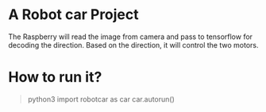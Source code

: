 # A Robot car Project
The Raspberry will read the image from camera and pass to tensorflow for decoding the direction.
Based on the direction, it will control the two motors.

# How to run it?
> python3
> import robotcar as car
> car.autorun()

